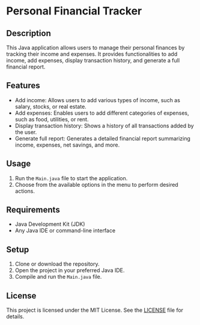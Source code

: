 # Personal Financial Tracker

## Description
This Java application allows users to manage their personal finances by tracking their income and expenses. It provides functionalities to add income, add expenses, display transaction history, and generate a full financial report.

## Features
- Add income: Allows users to add various types of income, such as salary, stocks, or real estate.
- Add expenses: Enables users to add different categories of expenses, such as food, utilities, or rent.
- Display transaction history: Shows a history of all transactions added by the user.
- Generate full report: Generates a detailed financial report summarizing income, expenses, net savings, and more.

## Usage
1. Run the `Main.java` file to start the application.
2. Choose from the available options in the menu to perform desired actions.

## Requirements
- Java Development Kit (JDK)
- Any Java IDE or command-line interface

## Setup
1. Clone or download the repository.
2. Open the project in your preferred Java IDE.
3. Compile and run the `Main.java` file.

## License
This project is licensed under the MIT License. See the [LICENSE](LICENSE) file for details.
